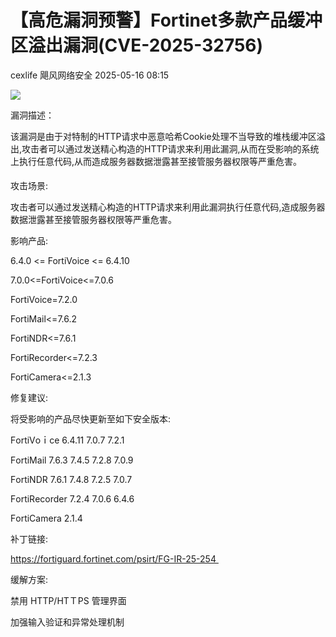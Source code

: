 #  【高危漏洞预警】Fortinet多款产品缓冲区溢出漏洞(CVE-2025-32756)   
cexlife  飓风网络安全   2025-05-16 08:15  
  
![](https://mmbiz.qpic.cn/mmbiz_png/ibhQpAia4xu00aUt9bQgoyUbzvqMsSMhiaO1QiapBicoftzsK9S9LeQGJB8bMIGXxeTCEQkv8uPsc6vuKSlw1r9BOMg/640?wx_fmt=png&from=appmsg "")  
  
漏洞描述：  
  
该漏洞是由于对特制的HTTP请求中恶意哈希Cооkiе处理不当导致的堆栈缓冲区溢出,攻击者可以通过发送精心构造的HTTP请求来利用此漏洞,从而在受影响的系统上执行任意代码,从而造成服务器数据泄露甚至接管服务器权限等严重危害。   
  
攻击场景:  
  
攻击者可以通过发送精心构造的HTTP请求来利用此漏洞执行任意代码,造成服务器数据泄露甚至接管服务器权限等严重危害。  
  
影响产品:  
  
6.4.0 <= FortiVoice <= 6.4.10  
  
7.0.0<=FortiVoice<=7.0.6  
  
FortiVoice=7.2.0  
  
FortiMail<=7.6.2  
  
FortiNDR<=7.6.1  
  
FortiRecorder<=7.2.3  
  
FortiCamera<=2.1.3   
  
修复建议:  
  
将受影响的产品尽快更新至如下安全版本:  
  
FоrtiVоｉсе 6.4.11 7.0.7 7.2.1  
  
FоrtiMаil 7.6.3 7.4.5 7.2.8 7.0.9  
  
FоrtiNDR 7.6.1 7.4.8 7.2.5 7.0.7  
  
FоrtiRесоrdеr 7.2.4 7.0.6 6.4.6  
  
FоrtiCаmеrа 2.1.4  
  
补丁链接:  
  
https://fortiguard.fortinet.com/psirt/FG-IR-25-254   
  
缓解方案:  
  
禁用 HTTP/HTＴPS 管理界面   
  
加强输入验证和异常处理机制  
  
  
